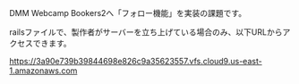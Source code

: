DMM Webcamp Bookers2へ「フォロー機能」を実装の課題です。

railsファイルで、製作者がサーバーを立ち上げている場合のみ、以下URLからアクセスできます。

https://3a90e739b39844698e826c9a35623557.vfs.cloud9.us-east-1.amazonaws.com